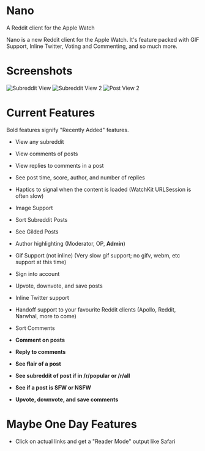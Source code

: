 # Nano
A Reddit client for the Apple Watch

Nano is a new Reddit client for the Apple Watch. It's feature packed with GIF Support, Inline Twitter, Voting and Commenting, and so much more.



# Screenshots

![Subreddit View](https://i.imgur.com/1uQFYwh.png)
![Subreddit View 2](https://i.imgur.com/beQhpmF.png)
![Post View 2](https://i.imgur.com/HqUk3sg.png)


# Current Features

Bold features signify "Recently Added" features.

* View any subreddit

* View comments of posts

* View replies to comments in a post

* See post time, score, author, and number of replies

* Haptics to signal when the content is loaded (WatchKit URLSession is often slow)

* Image Support

* Sort Subreddit Posts

* See Gilded Posts

* Author highlighting (Moderator, OP, **Admin**)

* Gif Support (not inline) (Very slow gif support; no gifv, webm, etc support at this time)

* Sign into account

* Upvote, downvote, and save posts

* Inline Twitter support

* Handoff support to your favourite Reddit clients (Apollo, Reddit, Narwhal, more to come)

* Sort Comments

* **Comment on posts**

* **Reply to comments**

* **See flair of a post**

* **See subreddit of post if in /r/popular or /r/all**

* **See if a post is SFW or NSFW**

* **Upvote, downvote, and save comments**



# Maybe One Day Features

* Click on actual links and get a "Reader Mode" output like Safari


